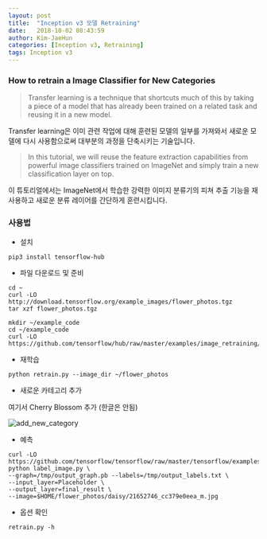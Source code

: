 ```yaml
---
layout: post
title:  "Inception v3 모델 Retraining"
date:   2018-10-02 08:43:59
author: Kim-JaeHun
categories: [Inception v3, Retraining]
tags: Inception v3
---
```


### How to <a>retrain</a> a Image Classifier for <a>New Categories</a>


>Transfer learning is a technique that shortcuts much of this by taking a piece of a model that has already been trained on a
related task and reusing it in a new model.

  Transfer learning은 이미 관련 작업에 대해 훈련된 모델의 일부를 가져와서 새로운 모델에 다시 사용함으로써 대부분의 과정을 단축시키는 기술입니다.
<br>

>In this tutorial, we will reuse the feature extraction capabilities from powerful image classifiers trained on ImageNet and simply train a new classification layer on top.

이 튜토리얼에서는 ImageNet에서 학습한 강력한 이미지 분류기의 피쳐 추출 기능을 재사용하고 새로운 분류 레이어를 간단하게 훈련시킵니다.
<br>


### 사용법

- 설치
```
pip3 install tensorflow-hub
```

- 파일 다운로드 및 준비
```
cd ~
curl -LO http://download.tensorflow.org/example_images/flower_photos.tgz
tar xzf flower_photos.tgz
```
```
mkdir ~/example_code
cd ~/example_code
curl -LO https://github.com/tensorflow/hub/raw/master/examples/image_retraining/retrain.py
```

- 재학습
```
python retrain.py --image_dir ~/flower_photos
```

- 새로운 카테고리 추가

여기서 Cherry Blossom 추가 (한글은 안됨)

![add_new_category](https://drive.google.com/uc?id=1nbwlch6TC5MN-YlsZHZVpCmsgEniMFT_)



- 예측
```
curl -LO https://github.com/tensorflow/tensorflow/raw/master/tensorflow/examples/label_image/label_image.py
python label_image.py \
--graph=/tmp/output_graph.pb --labels=/tmp/output_labels.txt \
--input_layer=Placeholder \
--output_layer=final_result \
--image=$HOME/flower_photos/daisy/21652746_cc379e0eea_m.jpg
```

- 옵션 확인
```
retrain.py -h
```
